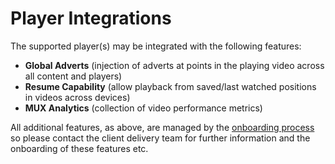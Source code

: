 # Player Integrations

The supported player(s) may be integrated with the following features:

- <b>Global Adverts</b> (injection of adverts at points in the playing video across all content and players)
- <b>Resume Capability</b> (allow playback from saved/last watched positions in videos across devices)
- <b>MUX Analytics</b> (collection of video performance metrics)

All additional features, as above, are managed by the [onboarding process](./Client-Onboarding.md) so please contact the
client delivery team for further information and the onboarding of these features etc.

